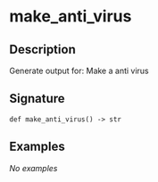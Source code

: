 # make_anti_virus

## Description
Generate output for: Make a anti virus

## Signature
```
def make_anti_virus() -> str
```

## Examples
_No examples_
